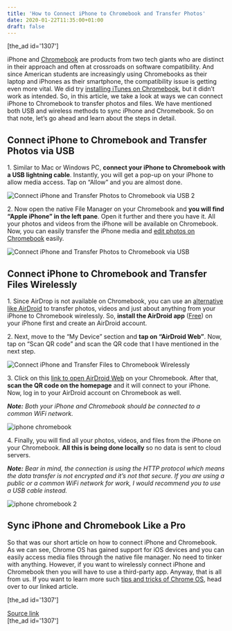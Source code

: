 ```yaml
---
title: 'How to Connect iPhone to Chromebook and Transfer Photos'
date: 2020-01-22T11:35:00+01:00
draft: false
---
```


\[the\_ad id='1307'\]  
  

  

iPhone and [Chromebook](https://beebom.com/what-is-a-chromebook/) are products from two tech giants who are distinct in their approach and often at crossroads on software compatibility. And since American students are increasingly using Chromebooks as their laptop and iPhones as their smartphone, the compatibility issue is getting even more vital. We did try [installing iTunes on Chromebook](https://beebom.com/how-install-itunes-on-chromebook/), but it didn’t work as intended. So, in this article, we take a look at ways we can connect iPhone to Chromebook to transfer photos and files. We have mentioned both USB and wireless methods to sync iPhone and Chromebook. So on that note, let’s go ahead and learn about the steps in detail.  

Connect iPhone to Chromebook and Transfer Photos via USB
--------------------------------------------------------

  

1\. Similar to Mac or Windows PC, **connect your iPhone to Chromebook with a USB lightning cable**. Instantly, you will get a pop-up on your iPhone to allow media access. Tap on “Allow” and you are almost done.  

![Connect iPhone and Transfer Photos to Chromebook via USB 2](https://beebom.com/wp-content/uploads/2020/01/Connect-iPhone-and-Transfer-Photos-to-Chromebook-via-USB-2.jpg)

2\. Now open the native File Manager on your Chromebook and **you will find “Apple iPhone” in the left pane**. Open it further and there you have it. All your photos and videos from the iPhone will be available on Chromebook. Now, you can easily transfer the iPhone media and [edit photos on Chromebook](https://beebom.com/best-photo-editors-for-chromebook/) easily.  

![Connect iPhone and Transfer Photos to Chromebook via USB](https://beebom.com/wp-content/uploads/2020/01/Connect-iPhone-and-Transfer-Photos-to-Chromebook-via-USB.jpg)

Connect iPhone to Chromebook and Transfer Files Wirelessly
----------------------------------------------------------

  

1\. Since AirDrop is not available on Chromebook, you can use an [alternative like AirDroid](https://beebom.com/airdrop-alternatives-windows-share-files-easily/) to transfer photos, videos and just about anything from your iPhone to Chromebook wirelessly. So, **install the AirDroid app** ([Free](https://apps.apple.com/us/app/airdroid-file-transfer-share/id1194539178)) on your iPhone first and create an AirDroid account.  

2\. Next, move to the “My Device” section and **tap on “AirDroid Web”**. Now, tap on “Scan QR code” and scan the QR code that I have mentioned in the next step.  

![Connect iPhone and Transfer Files to Chromebook Wirelessly](https://beebom.com/wp-content/uploads/2020/01/Connect-iPhone-and-Transfer-Files-to-Chromebook-Wirelessly.jpg)

3\. Click on this [link to open AirDroid Web](https://web.airdroid.com/) on your Chromebook. After that, **scan the QR code on the homepage** and it will connect to your iPhone. Now, log in to your AirDroid account on Chromebook as well.

  
  

  

_**Note:** Both your iPhone and Chromebook should be connected to a common WiFi network._  

![iphone chromebook](https://beebom.com/wp-content/uploads/2020/01/iphone-chromebook.jpg)

4\. Finally, you will find all your photos, videos, and files from the iPhone on your Chromebook. **All this is being done locally** so no data is sent to cloud servers.  

_**Note:** Bear in mind, the connection is using the HTTP protocol which means the data transfer is not encrypted and it’s not that secure. If you are using a public or a common WiFi network for work, I would recommend you to use a USB cable instead._  

![iphone chromebook 2](https://beebom.com/wp-content/uploads/2020/01/iphone-chromebook-2.jpg)

Sync iPhone and Chromebook Like a Pro
-------------------------------------

  

So that was our short article on how to connect iPhone and Chromebook. As we can see, Chrome OS has gained support for iOS devices and you can easily access media files through the native file manager. No need to tinker with anything. However, if you want to wirelessly connect iPhone and Chromebook then you will have to use a third-party app. Anyway, that is all from us. If you want to learn more such [tips and tricks of Chrome OS](https://beebom.com/best-chrome-os-tips-tricks/), head over to our linked article.  

  
  
\[the\_ad id='1307'\]  
  
[Source link](https://beebom.com/how-connect-iphone-to-chromebook-transfer-photos/)  
\[the\_ad id='1307'\]